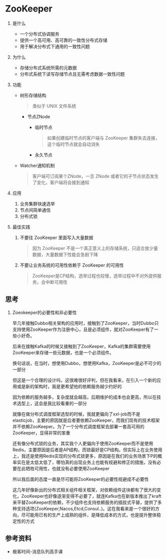# ZooKeeper

1. 是什么

   * 一个分布式协调服务
   * 提供一个高可用、高可靠的一致性分布式存储
   * 用于解决分布式下通用的一致性问题

2. 为什么

   * 存储分布式系统所需的元数据
   * 分布式系统下读写存储节点且无需考虑数据一致性问题

3. 功能

   * 树形存储结构

     > 类似于 UNIX 文件系统

     * 节点ZNode

       * 临时节点

         > 如果创建临时节点的客户端与 ZooKeeper 集群失去连接，这个临时节点就会自动消失

       * 永久节点

   * Watcher通知机制

     > 客户端可订阅某个ZNode，一旦 ZNode 或者它的子节点状态发生了变化，客户端将会接到通知

4. 应用

   1. 业务集群快速选举
   2. 节点间简单通信
   3. 分布式锁

5. 最佳实践

   1. 不要往 ZooKeeper 里面写入大量数据

      > 因为 ZooKeeper 不是一个真正意义上的存储系统，只适合放少量数据，大量数据下性能会急剧下降

   2. 不要让业务系统的可用性依赖于 ZooKeeper 的可用性

      > ZooKeeper是CP结构，选举过程也较慢，选举过程中不对外提供服务，会中断可用性

## 思考

1. Zoeokeeper的必要性和非必要性

   早几年接触Dubbo相关架构的应用时，接触到了ZooKeeper，当时Dubbo只支持使用ZooKeeper作为注册中心，且是必须组件，就对ZooKeeper有了一些小好奇。

   后来在接触Kafka的时候又接触到了ZooKeeper，Kafka的集群需要使用ZooKeeper来存储一些元数据，也是一个必须组件。

   换句话说，在当时，想使用Dubbo，想使用Kafka，ZooKeeper是必不可少的一部分

   但这是一个合理的设计吗，这很难很好评判，但在我看来，在引入一个新的应用或是新的架构时，我是更希望他的依赖服务越少约好的

   因为依赖的服务越多，复杂度就会越高，后期维护的成本也会更高，所以在技术选型上，这会是我比较看重的一部分

   就像在做分布式调度框架选型的时候，我就更偏向了xxl-job而不是elasticjob，主要的原因就是后者要依赖ZooKeeper，而我们现有的技术框架并不依赖ZooKeeper。为了一个分布式调度框架去部署一套高可用的ZooKeeper，显得非常的笨重

   还有像分布式锁的业务，其实我个人更偏向于使用ZooKeeper而不是使用Redis，主要原因是后者是AP结构，而锁最好是CP结构。但实际上在业务使用上，我还是使用Redis实现的分布式锁更多，原因是在我们的业务场景下P的概率实在是太低太低了，哪怕真的出现业务上也能有规避和修正的措施，没有必要在此牺牲可用性，也就没有必要使用ZooKeeper

   所以我后面的态度一直是尽可能将ZooKeeper的必要性规避成不必要性

   这几年好像新出的分布式相关组件相关框架，对依赖组件这块都有了很大的变化，ZooKeeper也好像逐渐变得不必要了，就连Kafka也在新版本推出了kraft来平替ZooKeeper的依赖，不少组件也支持依赖服务的插拔式平替，提供了多种支持选项(ZooKeeper,Nacos,Etcd,Consul..)。这在我看来是一个很好的方向，尽可能用已有的生产上成熟的组件，是降低成本的方式，也是提升整体稳定性的方式

## 参考资料

* 极客时间-消息队列高手课